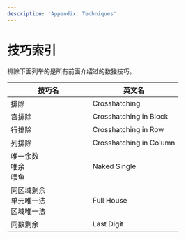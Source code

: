 ```yaml
---
description: 'Appendix: Techniques'
---
```


# 技巧索引

排除下面列举的是所有前面介绍过的数独技巧。

<table><thead><tr><th width="172">技巧名</th><th>英文名</th></tr></thead><tbody><tr><td>排除</td><td>Crosshatching</td></tr><tr><td>宫排除</td><td>Crosshatching in Block</td></tr><tr><td>行排除</td><td>Crosshatching in Row</td></tr><tr><td>列排除</td><td>Crosshatching in Column</td></tr><tr><td>唯一余数<br>唯余<br>喂鱼</td><td>Naked Single</td></tr><tr><td>同区域剩余<br>单元唯一法<br>区域唯一法</td><td>Full House</td></tr><tr><td>同数剩余</td><td>Last Digit</td></tr></tbody></table>

